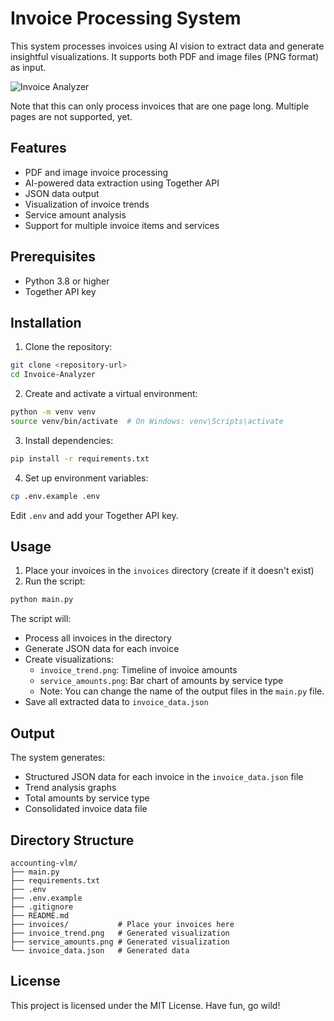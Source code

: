 # Invoice Processing System

This system processes invoices using AI vision to extract data and generate insightful visualizations. It supports both PDF and image files (PNG format) as input.

![Invoice Analyzer](assets/generated-invoice-data.gif)

Note that this can only process invoices that are one page long. Multiple pages are not supported, yet.

## Features

- PDF and image invoice processing
- AI-powered data extraction using Together API
- JSON data output
- Visualization of invoice trends
- Service amount analysis
- Support for multiple invoice items and services

## Prerequisites

- Python 3.8 or higher
- Together API key

## Installation

1. Clone the repository:
```bash
git clone <repository-url>
cd Invoice-Analyzer
```

2. Create and activate a virtual environment:
```bash
python -m venv venv
source venv/bin/activate  # On Windows: venv\Scripts\activate
```

3. Install dependencies:
```bash
pip install -r requirements.txt
```

4. Set up environment variables:
```bash
cp .env.example .env
```
Edit `.env` and add your Together API key.

## Usage

1. Place your invoices in the `invoices` directory (create if it doesn't exist)
2. Run the script:
```bash
python main.py
```

The script will:
- Process all invoices in the directory
- Generate JSON data for each invoice
- Create visualizations:
  - `invoice_trend.png`: Timeline of invoice amounts
  - `service_amounts.png`: Bar chart of amounts by service type
  - Note: You can change the name of the output files in the `main.py` file.
- Save all extracted data to `invoice_data.json`

## Output

The system generates:
- Structured JSON data for each invoice in the `invoice_data.json` file
- Trend analysis graphs
- Total amounts by service type
- Consolidated invoice data file

## Directory Structure

```
accounting-vlm/
├── main.py
├── requirements.txt
├── .env
├── .env.example
├── .gitignore
├── README.md
├── invoices/           # Place your invoices here
├── invoice_trend.png   # Generated visualization
├── service_amounts.png # Generated visualization
└── invoice_data.json   # Generated data
```

## License

This project is licensed under the MIT License.
Have fun, go wild!

